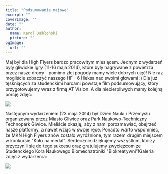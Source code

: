 ```yaml
---
title: "Podsumowanie majowe"
excerpt: ""
coverImage: ""
date: ""
author:
  name: Karol Jabłoński
  picture: ""
ogImage:
  url: ""
---
```


Maj był dla High Flyers bardzo pracowitym miesiącem. Jednym z wydarzeń były gliwickie Igry (11-16 maja 2014), które były nagrywane z powietrza przez nasze drony - pomimo złej pogody mamy wiele dobrych ujęć! Nie raz mogliście zobaczyć naszego HF - 6 Heksa nad swoimi głowami :) Dla już tęskniących za studenckimi harcami powstaje film podsumowujący, który przygotowujemy wraz z firmą AT Vision. A dla niecierpliwych mamy kolejną porcję zdjęć:

![](/posts/podsumowanie_majowe/img1.jpg)

Następnym wydarzeniem (23 maja 2014) był Dzień Nauki i Przemysłu organizowany przez Miasto Gliwice oraz Park Naukowo-Techniczny Technopark Glwice. Mieliście okazję, aby z nami porozmawiać, obejrzeć nasze platformy, a nawet wziąć w swoje ręce. Ponadto warto wspomnieć, że MKN High Flyers znów zostało wyróżnione, tym razem drugim miejscem w konkursie "Koło na medal". Serdecznie dziękujemy wszystkim, którzy przyczynili się do tego sukcesu oraz gratulujemy zwycięzcom ze Studenckiego Koła Naukowego Biomechatroniki "Biokreatywni"!Galeria zdjęć z wydarzenia:

![](/posts/podsumowanie_majowe/img2.jpg)